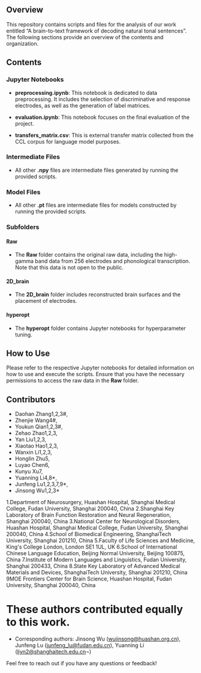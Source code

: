 ## Overview
This repository contains scripts and files for the analysis of our work entitled “A brain-to-text framework of decoding natural tonal sentences”. The following sections provide an overview of the contents and organization.

## Contents

### Jupyter Notebooks
- **preprocessing.ipynb**: This notebook is dedicated to data preprocessing. It includes the selection of discriminative and response electrodes, as well as the generation of label matrices.

- **evaluation.ipynb**: This notebook focuses on the final evaluation of the project.

- **transfers_matrix.csv**: This is external transfer matrix collected from the CCL corpus for language model purposes.

### Intermediate Files
  - All other **.npy** files are intermediate files generated by running the provided scripts.

### Model Files
  - All other **.pt** files are intermediate files for models constructed by running the provided scripts.

### Subfolders

#### Raw
- The **Raw** folder contains the original raw data, including the high-gamma band data from 256 electrodes and phonological transcription. Note that this data is not open to the public.

#### 2D_brain
- The **2D_brain** folder includes reconstructed brain surfaces and the placement of electrodes.

#### hyperopt
- The **hyperopt** folder contains Jupyter notebooks for hyperparameter tuning.

## How to Use
Please refer to the respective Jupyter notebooks for detailed information on how to use and execute the scripts. Ensure that you have the necessary permissions to access the raw data in the **Raw** folder.

## Contributors
- Daohan Zhang1,2,3#,
- Zhenjie Wang4#,
- Youkun Qian1,2,3#,
- Zehao Zhao1,2,3,
- Yan Liu1,2,3,
- Xiaotao Hao1,2,3,
- Wanxin Li1,2,3,
- Honglin Zhu5,
- Luyao Chen6,
- Kunyu Xu7,
- Yuanning Li4,8*,
- Junfeng Lu1,2,3,7,9*,
- Jinsong Wu1,2,3*

1.Department of Neurosurgery, Huashan Hospital, Shanghai Medical College, Fudan University, Shanghai 200040, China
2.Shanghai Key Laboratory of Brain Function Restoration and Neural Regeneration, Shanghai 200040, China
3.National Center for Neurological Disorders, Huashan Hospital, Shanghai Medical College, Fudan University, Shanghai 200040, China 
4.School of Biomedical Engineering, ShanghaiTech University, Shanghai 201210, China 
5.Faculty of Life Sciences and Medicine, King's College London, London SE1 1UL, UK
6.School of International Chinese Language Education, Beijing Normal University, Beijing 100875, China
7.Institute of Modern Languages and Linguistics, Fudan University, Shanghai 200433, China 
8.State Key Laboratory of Advanced Medical Materials and Devices, ShanghaiTech University, Shanghai 201210, China
9MOE Frontiers Center for Brain Science, Huashan Hospital, Fudan University, Shanghai 200040, China 

# These authors contributed equally to this work.
* Corresponding authors: Jinsong Wu (wujinsong@huashan.org.cn), Junfeng Lu (junfeng_lu@fudan.edu.cn), Yuanning Li (liyn2@shanghaitech.edu.cn¬) 

Feel free to reach out if you have any questions or feedback!